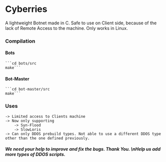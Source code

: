 # Cyberries
A lightweight Botnet made in C. Safe to use on Client side, because of the lack of Remote Access to the machine.
Only works in Linux.

### Compilation
#### Bots
	```cd bots/src
	make```

#### Bot-Master
	```cd bot-master/src
	make```


### Uses
	-> Limited access to Clients machine
	-> Now only supporting
		-> Syn-Flood
		-> SlowLoris
	-> Can only DDOS prebuild types. Not able to use a different DDOS type other than the one defined previously.

##### We need your help to improve and fix the bugs. Thank You. \nHelp us add more types of DDOS scripts.

